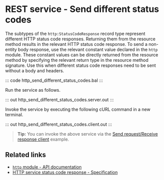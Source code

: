 # REST service - Send different status codes

The subtypes of the `http:StatusCodeResponse` record type represent different HTTP status code responses. Returning them from the resource method results in the relevant HTTP status code response. To send a non-entity body response, use the relevant constant value declared in the `http` module. These constant values can be directly returned from the resource method by specifying the relevant return type in the resource method signature. Use this when different status code responses need to be sent without a body and headers.

::: code http_send_different_status_codes.bal :::

Run the service as follows.

::: out http_send_different_status_codes.server.out :::

Invoke the service by executing the following cURL command in a new terminal.

::: out http_send_different_status_codes.client.out :::

>**Tip:** You can invoke the above service via the [Send request/Receive response client](/learn/by-example/http-client-send-request-receive-response/) example.

## Related links
- [`http` module - API documentation](https://lib.ballerina.io/ballerina/http/latest/)
- [HTTP service status code response - Specification](/spec/http/#2351-status-code-response)
